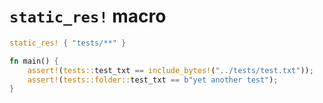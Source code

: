 # `static_res!` macro

```rust
static_res! { "tests/**" }

fn main() {
	assert!(tests::test_txt == include_bytes!("../tests/test.txt"));
	assert!(tests::folder::test_txt == b"yet another test");
}
```
